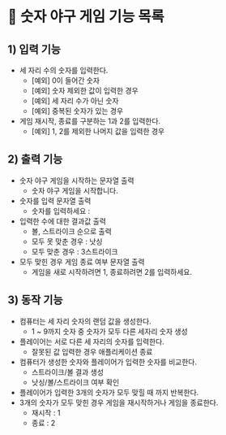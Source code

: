 # 🚀 숫자 야구 게임 기능 목록
## 1) 입력 기능

- 세 자리 수의 숫자를 입력한다.
    - [예외] 0이 들어간 숫자
    - [예외] 숫자 제외한 값이 입력한 경우
    - [예외] 세 자리 수가 아닌 숫자
    - [예외] 중복된 숫자가 있는 경우
- 게임 재시작, 종료를 구분하는 1과 2를 입력한다.
    - [예외] 1, 2를 제외한 나머지 값을 입력한 경우
    

## 2) 출력 기능

- 숫자 야구 게임을 시작하는 문자열 출력
    - 숫자 야구 게임을 시작합니다.
- 숫자를 입력 문자열 출력
    - 숫자를 입력하세요 :
- 입력한 수에 대한 결과값 출력
    - 볼, 스트라이크 순으로 출력
    - 모두 못 맞춘 경우 : 낫싱
    - 모두 맞춘 경우 : 3스트라이크
- 모두 맞힌 경우 게임 종료 여부 문자열 출력
    - 게임을 새로 시작하려면 1, 종료하려면 2를 입력하세요.
    

## 3) 동작 기능

- 컴퓨터는 세 자리 숫자의 랜덤 값을 생성한다.
    - 1 ~ 9까지 숫자 중 숫자가 모두 다른 세자리 숫자 생성
- 플레이어는 서로 다른 세 자리의 숫자를 입력한다.
    - 잘못된 값 입력한 경우 애플리케이션 종료
- 컴퓨터가 생성한 숫자와 플레이어가 입력한 숫자를 비교한다.
    - 스트라이크/볼 결과 생성
    - 낫싱/볼/스트라이크 여부 확인
- 플레이어가 입력한 3개의 숫자가 모두 맞힐 때 까지 반복한다.
- 3개의 숫자가 모두 맞힌 경우 게임을 재시작하거나 게임을 종료한다.
    - 재시작 : 1
    - 종료 : 2